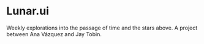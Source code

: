 # Lunar.ui
 Weekly explorations into the passage of time and the stars above. A project between Ana Vázquez and Jay Tobin.

 

